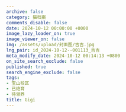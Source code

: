 ```yaml
---
archive: false
category: 猫档案
comments_disable: false
date: 2024-10-12 00:00:00 +0000
image_lazy_loader_on: true
image_viewer_on: false
img: /assets/upload/封面图/吉吉.jpg
lng_pair: id_2024-10-12--001113_吉吉
meta_modify_date: 2024-10-12 00:14:13 +0800
on_site_search_exclude: false
published: true
search_engine_exclude: false
tags:
- 宝山校区
- 已绝育
- 待领养
title: Gigi
---
```

